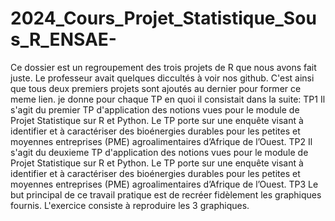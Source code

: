 # 2024_Cours_Projet_Statistique_Sous_R_ENSAE-
Ce dossier est un regroupement des trois projets de R que nous avons fait juste. Le professeur avait quelques diccultés à voir nos github. C'est ainsi que tous deux premiers projets sont ajoutés au dernier pour former ce meme lien. je donne pour chaque TP en quoi il consistait dans la suite: 
TP1
Il s'agit du premier TP d'application des notions vues pour le module de Projet Statistique sur R et Python. Le TP porte sur une enquête visant à identifier et à caractériser des bioénergies durables pour les petites et moyennes entreprises (PME) agroalimentaires d’Afrique de l’Ouest.
TP2
Il s'agit du deuxieme TP d'application des notions vues pour le module de Projet Statistique sur R et Python. Le TP porte sur une enquête visant à identifier et à caractériser des bioénergies durables pour les petites et moyennes entreprises (PME) agroalimentaires d’Afrique de l’Ouest.
TP3
Le but principal de ce travail pratique est de recréer fidèlement les graphiques fournis. L'exercice consiste à reproduire les 3 graphiques.

